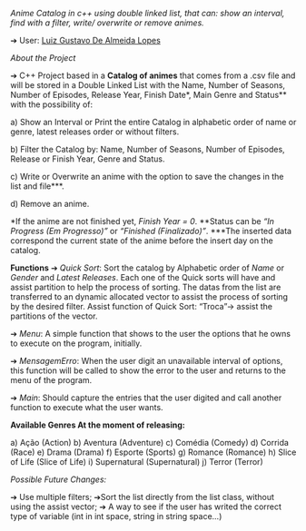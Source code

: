 <em>Anime Catalog in c++ using double linked list, that can: show an interval, find with a filter, write/ overwrite or remove animes.</em>

➔ User: <a href="https://github.com/LuizGustavo1001/">Luiz Gustavo De Almeida Lopes</a>

<em>About the Project</em>

➔ C++ Project based in a <strong>Catalog of animes</strong> that comes from a .csv file and will be stored in a Double Linked List with the Name, Number of Seasons, Number of Episodes, Release Year, Finish Date*, Main Genre and Status** with the possibility of:

  a) Show an Interval or Print the entire Catalog in alphabetic order of name or genre, latest releases order or without filters.

  b) Filter the Catalog by: Name, Number of Seasons, Number of Episodes, Release or Finish Year, Genre and Status.

  c) Write or Overwrite an anime with the option to save the changes in the list and file***.

  d) Remove an anime.

*If the anime are not finished yet, <em>Finish Year = 0</em>. 
**Status can be <em>“In Progress (Em Progresso)”</em> or <em>“Finished (Finalizado)”</em>. 
***The inserted data correspond the current state of the anime before the insert day on the catalog.

<strong>Functions</strong> 
➔ <em>Quick Sort</em>: Sort the catalog by Alphabetic order of <em>Name</em> or <em>Gender</em> and <em>Latest Releases</em>. Each one of the Quick sorts will have and assist partition to help the process of sorting. The datas from the list are transferred to an dynamic allocated vector to assist the process of sorting by the desired filter. Assist function of Quick Sort: “Troca”-> assist the partitions of the vector.

➔ <em>Menu</em>: A simple function that shows to the user the options that he owns to execute on the program, initially.

➔ <em>MensagemErro</em>: When the user digit an unavailable interval of options, this function will be called to show the error to the user and returns to the menu of the program.

➔ <em>Main</em>: Should capture the entries that the user digited and call another function to execute what the user wants.

<strong>Available Genres At the moment of releasing:</strong>

  a) Ação (Action)
  b) Aventura (Adventure)
  c) Comédia (Comedy)
  d) Corrida (Race)
  e) Drama (Drama)
  f) Esporte (Sports)
  g) Romance (Romance)
  h) Slice of Life (Slice of Life)
  i) Supernatural (Supernatural) 
  j) Terror (Terror)
  
<em>Possible Future Changes:</em>

➔ Use multiple filters; ➔Sort the list directly from the list class, without using the assist vector;
➔ A way to see if the user has writed the correct type of variable (int in int space, string in string space...)
